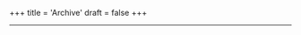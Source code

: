 
+++
title = 'Archive'
draft = false
+++
<div style="height: 0.01px;"></div>

--- 


<script src="https://cdnjs.cloudflare.com/ajax/libs/p5.js/1.4.0/p5.js"></script>
<script src="/js/learn3.js"></script>
